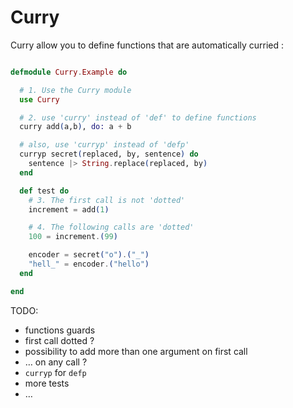 Curry
=====

Curry allow you to define functions that are automatically curried :

```elixir

defmodule Curry.Example do

  # 1. Use the Curry module
  use Curry

  # 2. use 'curry' instead of 'def' to define functions
  curry add(a,b), do: a + b

  # also, use 'curryp' instead of 'defp'
  curryp secret(replaced, by, sentence) do
    sentence |> String.replace(replaced, by)
  end

  def test do
    # 3. The first call is not 'dotted'
    increment = add(1)

    # 4. The following calls are 'dotted'
    100 = increment.(99)

    encoder = secret("o").("_")
    "hell_" = encoder.("hello")
  end

end


```

TODO:
 * functions guards
 * first call dotted ?
 * possibility to add more than one argument on first call
 * … on any call ?
 * `curryp` for `defp`
 * more tests
 * …
